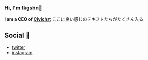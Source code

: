 ### Hi, I'm tkgshn🙌
**I am a CEO of [Civichat](https://civichat.jp)**
ここに良い感じのテキストたちがたくさん入る

## Social 📱
- [twitter](https:twitter.com/tkgsh)
- [instagram](https:instagram.com/tkgshn)


